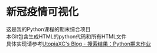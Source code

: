# 新冠疫情可视化

这是我的Python课程的期末综合项目<br>
本Git包含生成HTML的python代码和所有HTML文件<br>
具体实现请参考<a href="https://www.utopiaxc.com/SearchResult.php?Search=Python%E6%9C%9F%E6%9C%AB%E4%BD%9C%E4%B8%9A">UtopiaXC's Blog - 搜索结果：Python期末作业</a>


